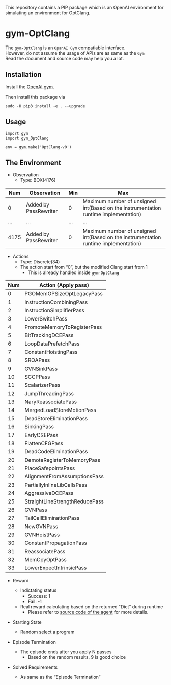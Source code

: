 This repository contains a PIP package which is an OpenAI environment for simulating an environment for OptClang.

gym-OptClang
==============================================================
The `gym-OptClang` is an `OpanAI Gym` compatiable interface.\
However, do not assume the usage of APIs are as same as the `Gym`\
Read the document and source code may help you a lot.


Installation
---------------------------------------

Install the [OpenAI gym](https://gym.openai.com/docs/).

Then install this package via

```
sudo -H pip3 install -e . --upgrade
```

Usage
---------------------------------------

```
import gym
import gym_OptClang

env = gym.make('OptClang-v0')
```


The Environment
---------------------------------------

- Observation
  - Type: BOX(4176)


| Num  | Observation           | Min | Max                                                                                 |
| ---- | --------------------- | --- | ----------------------------------------------------------------------------------- |
| 0    | Added by PassRewriter | 0   | Maximum number of unsigned int(Based on the instrumentation runtime implementation) |
| …    | …                     | …   | …                                                                                   |
| 4175 | Added by PassRewriter | 0   | Maximum number of unsigned int(Based on the instrumentation runtime implementation) |


- Actions
  - Type: Discrete(34)
  - The action start from “0”, but the modified Clang start from 1
    - This is already handled inside `gym-OptClang`


| Num | Action (Apply pass)            |
| --- | ------------------------------ |
| 0   | PGOMemOPSizeOptLegacyPass      |
| 1   | InstructionCombiningPass       |
| 2   | InstructionSimplifierPass      |
| 3   | LowerSwitchPass                |
| 4   | PromoteMemoryToRegisterPass    |
| 5   | BitTrackingDCEPass             |
| 6   | LoopDataPrefetchPass           |
| 7   | ConstantHoistingPass           |
| 8   | SROAPass                       |
| 9   | GVNSinkPass                    |
| 10  | SCCPPass                       |
| 11  | ScalarizerPass                 |
| 12  | JumpThreadingPass              |
| 13  | NaryReassociatePass            |
| 14  | MergedLoadStoreMotionPass      |
| 15  | DeadStoreEliminationPass       |
| 16  | SinkingPass                    |
| 17  | EarlyCSEPass                   |
| 18  | FlattenCFGPass                 |
| 19  | DeadCodeEliminationPass        |
| 20  | DemoteRegisterToMemoryPass     |
| 21  | PlaceSafepointsPass            |
| 22  | AlignmentFromAssumptionsPass   |
| 23  | PartiallyInlineLibCallsPass    |
| 24  | AggressiveDCEPass              |
| 25  | StraightLineStrengthReducePass |
| 26  | GVNPass                        |
| 27  | TailCallEliminationPass        |
| 28  | NewGVNPass                     |
| 29  | GVNHoistPass                   |
| 30  | ConstantPropagationPass        |
| 31  | ReassociatePass                |
| 32  | MemCpyOptPass                  |
| 33  | LowerExpectIntrinsicPass       |


- Reward
  - Indictating status
    - Success: 1
    - Fail: -1
  - Real reward calculating based on the returned "Dict" during runtime
    - Please refer to [source code of the agent](https://github.com/JaredCJR/PPO-OptClang) for more details.

- Starting State
  - Random select a program
- Episode Termination
  - The episode ends after you apply N passes
    - Based on the random results, 9 is good choice
- Solved Requirements
  - As same as the “Episode Termination”
